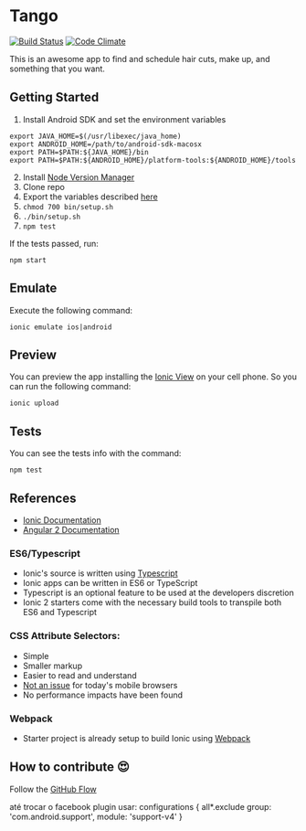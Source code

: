 # Tango

[![Build Status](https://travis-ci.org/tango-crew/tango.svg?branch=v0.0.1)](https://travis-ci.org/tango-crew/tango)
[![Code Climate](https://codeclimate.com/github/tango-crew/tango/badges/gpa.svg)](https://codeclimate.com/github/tango-crew/tango)

This is an awesome app to find and schedule hair cuts, make up, and something that you want.

## Getting Started

1. Install Android SDK and set the environment variables

  ```
  export JAVA_HOME=$(/usr/libexec/java_home)
  export ANDROID_HOME=/path/to/android-sdk-macosx
  export PATH=$PATH:${JAVA_HOME}/bin
  export PATH=$PATH:${ANDROID_HOME}/platform-tools:${ANDROID_HOME}/tools
  ```

2. Install [Node Version Manager](https://github.com/creationix/nvm)
3. Clone repo
4. Export the variables described [here](https://docs.google.com/document/d/12XfsJxoqpIvneiJz_i8dL86NOwYy8CISqMZnW6p3650)
5. `chmod 700 bin/setup.sh`
6. `./bin/setup.sh`
7. `npm test`

If the tests passed, run:

`npm start`

## Emulate

Execute the following command:

`ionic emulate ios|android`

## Preview

You can preview the app installing the [Ionic View](http://view.ionic.io/) on your cell phone. So you can run the following command:
 
```
ionic upload
```

## Tests

You can see the tests info with the command:

```
npm test
```

## References

* [Ionic Documentation](http://ionicframework.com/docs/v2/)
* [Angular 2 Documentation](https://angular.io/docs/ts/latest/index.html)

### ES6/Typescript

- Ionic's source is written using [Typescript](http://www.typescriptlang.org/)
- Ionic apps can be written in ES6 or TypeScript
- Typescript is an optional feature to be used at the developers discretion
- Ionic 2 starters come with the necessary build tools to transpile both ES6 and Typescript


### CSS Attribute Selectors:

- Simple
- Smaller markup
- Easier to read and understand
- [Not an issue](https://twitter.com/paul_irish/status/311610425617838081) for today's mobile browsers
- No performance impacts have been found

### Webpack

- Starter project is already setup to build Ionic using [Webpack](http://webpack.github.io/)

## How to contribute :heart_eyes:

Follow the [GitHub Flow](https://guides.github.com/introduction/flow/)

até trocar o facebook plugin usar: 
configurations { all*.exclude group: 'com.android.support', module: 'support-v4' }
